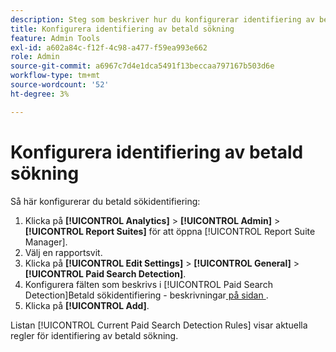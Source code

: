 ```yaml
---
description: Steg som beskriver hur du konfigurerar identifiering av betald sökning.
title: Konfigurera identifiering av betald sökning
feature: Admin Tools
exl-id: a602a84c-f12f-4c98-a477-f59ea993e662
role: Admin
source-git-commit: a6967c7d4e1dca5491f13beccaa797167b503d6e
workflow-type: tm+mt
source-wordcount: '52'
ht-degree: 3%

---
```


# Konfigurera identifiering av betald sökning

Så här konfigurerar du betald sökidentifiering:

1. Klicka på **[!UICONTROL Analytics]** > **[!UICONTROL Admin]** > **[!UICONTROL Report Suites]** för att öppna [!UICONTROL Report Suite Manager].
1. Välj en rapportsvit.
1. Klicka på **[!UICONTROL Edit Settings]** > **[!UICONTROL General]** > **[!UICONTROL Paid Search Detection]**.
1. Konfigurera fälten som beskrivs i [!UICONTROL Paid Search Detection]Betald sökidentifiering - beskrivningar[ på sidan ](/help/admin/tools/manage-rs/edit-settings/general/paid-search-detection/paid-search-detection.md#section_0C2CFA0AF77B47098BE37CB024665D0D).
1. Klicka på **[!UICONTROL Add]**.

Listan [!UICONTROL Current Paid Search Detection Rules] visar aktuella regler för identifiering av betald sökning.
